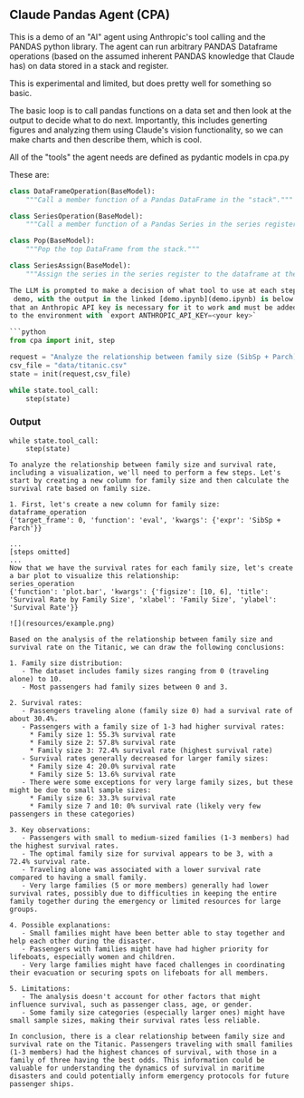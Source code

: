 ## Claude Pandas Agent (CPA)

This is a demo of an "AI" agent using Anthropic's tool calling and the 
PANDAS python library. The agent can run arbitrary PANDAS Dataframe operations
(based on the assumed inherent PANDAS knowledge that Claude has) on data
stored in a stack and register. 

This is experimental and limited, but does pretty well for something
so basic.

The basic loop is to call pandas functions on a data set and then look at the 
output to decide what to do next. Importantly, this includes generting
figures and analyzing them using Claude's vision functionality, so we can
make charts and then describe them, which is cool.

All of the "tools" the agent needs are defined as pydantic models in cpa.py

These are:

```python
class DataFrameOperation(BaseModel):
    """Call a member function of a Pandas DataFrame in the "stack"."""

class SeriesOperation(BaseModel):
    """Call a member function of a Pandas Series in the series register.""" 

class Pop(BaseModel):
    """Pop the top DataFrame from the stack."""

class SeriesAssign(BaseModel):
    """Assign the series in the series register to the dataframe at the top of the stack."""

The LLM is prompted to make a decision of what tool to use at each step. A full
 demo, with the output in the linked [demo.ipynb](demo.ipynb) is below. Note 
that an Anthropic API key is necessary for it to work and must be added
to the environment with `export ANTHROPIC_API_KEY=<your key>`

```python
from cpa import init, step

request = "Analyze the relationship between family size (SibSp + Parch) and survival rate, including a visualization of your findings."
csv_file = "data/titanic.csv"
state = init(request,csv_file)

while state.tool_call:
    step(state)
```

### Output
```
while state.tool_call:
    step(state)

To analyze the relationship between family size and survival rate, including a visualization, we'll need to perform a few steps. Let's start by creating a new column for family size and then calculate the survival rate based on family size.

1. First, let's create a new column for family size:
dataframe_operation
{'target_frame': 0, 'function': 'eval', 'kwargs': {'expr': 'SibSp + Parch'}}

...
[steps omitted]
...
Now that we have the survival rates for each family size, let's create a bar plot to visualize this relationship:
series_operation
{'function': 'plot.bar', 'kwargs': {'figsize': [10, 6], 'title': 'Survival Rate by Family Size', 'xlabel': 'Family Size', 'ylabel': 'Survival Rate'}}

![](resources/example.png)

Based on the analysis of the relationship between family size and survival rate on the Titanic, we can draw the following conclusions:

1. Family size distribution:
   - The dataset includes family sizes ranging from 0 (traveling alone) to 10.
   - Most passengers had family sizes between 0 and 3.

2. Survival rates:
   - Passengers traveling alone (family size 0) had a survival rate of about 30.4%.
   - Passengers with a family size of 1-3 had higher survival rates:
     * Family size 1: 55.3% survival rate
     * Family size 2: 57.8% survival rate
     * Family size 3: 72.4% survival rate (highest survival rate)
   - Survival rates generally decreased for larger family sizes:
     * Family size 4: 20.0% survival rate
     * Family size 5: 13.6% survival rate
   - There were some exceptions for very large family sizes, but these might be due to small sample sizes:
     * Family size 6: 33.3% survival rate
     * Family size 7 and 10: 0% survival rate (likely very few passengers in these categories)

3. Key observations:
   - Passengers with small to medium-sized families (1-3 members) had the highest survival rates.
   - The optimal family size for survival appears to be 3, with a 72.4% survival rate.
   - Traveling alone was associated with a lower survival rate compared to having a small family.
   - Very large families (5 or more members) generally had lower survival rates, possibly due to difficulties in keeping the entire family together during the emergency or limited resources for large groups.

4. Possible explanations:
   - Small families might have been better able to stay together and help each other during the disaster.
   - Passengers with families might have had higher priority for lifeboats, especially women and children.
   - Very large families might have faced challenges in coordinating their evacuation or securing spots on lifeboats for all members.

5. Limitations:
   - The analysis doesn't account for other factors that might influence survival, such as passenger class, age, or gender.
   - Some family size categories (especially larger ones) might have small sample sizes, making their survival rates less reliable.

In conclusion, there is a clear relationship between family size and survival rate on the Titanic. Passengers traveling with small families (1-3 members) had the highest chances of survival, with those in a family of three having the best odds. This information could be valuable for understanding the dynamics of survival in maritime disasters and could potentially inform emergency protocols for future passenger ships.
```



